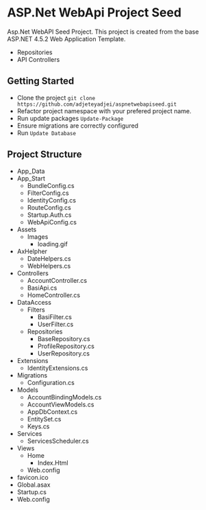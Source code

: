 # ASP.Net WebApi Project Seed
Asp.Net WebAPI Seed Project. This project is created from the base ASP.NET 4.5.2 Web Application Template.
+ Repositories
+ API Controllers

## Getting Started
+ Clone the project `git clone https://github.com/adjeteyadjei/aspnetwebapiseed.git`
+ Refactor project namespace with your prefered project name.
+ Run update packages `Update-Package`
+ Ensure migrations are correctly configured
+ Run `Update Database`

## Project Structure
+ App_Data
+ App_Start
  * BundleConfig.cs
  * FilterConfig.cs
  * IdentityConfig.cs
  * RouteConfig.cs
  * Startup.Auth.cs
  * WebApiConfig.cs
+ Assets
  * Images
    * loading.gif
+ AxHelpher
  * DateHelpers.cs
  * WebHelpers.cs
+ Controllers
  * AccountController.cs
  * BasiApi.cs
  * HomeController.cs
+ DataAccess
  * Filters
    * BasiFilter.cs
    * UserFilter.cs
  * Repositories
    * BaseRepository.cs
    * ProfileRepository.cs
    * UserRepository.cs
+ Extensions
  * IdentityExtensions.cs
+ Migrations
  * Configuration.cs
+ Models
  * AccountBindingModels.cs
  * AccountViewModels.cs
  * AppDbContext.cs
  * EntitySet.cs
  * Keys.cs
+ Services
  * ServicesScheduler.cs
+ Views
  * Home
    * Index.Html
  * Web.config
+ favicon.ico
+ Global.asax
+ Startup.cs
+ Web.config

